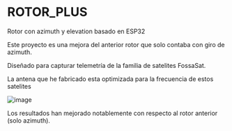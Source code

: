 # ROTOR_PLUS
Rotor con azimuth y elevation basado en ESP32 

Este proyecto es una mejora del anterior rotor que solo contaba con giro de azimuth.

Diseñado para capturar telemetría de la familia de satelites FossaSat.

La antena que he fabricado esta optimizada para la frecuencia de estos satelites

![image](https://user-images.githubusercontent.com/48222471/180614173-b6e6713a-deb8-4f4f-9173-88964b037b58.png)

Los resultados han mejorado notablemente con respecto al rotor anterior (solo azimuth).
